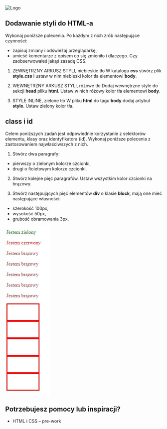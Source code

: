 <img alt="Logo" src="http://coderslab.pl/svg/logo-coderslab.svg" width="400">

## Dodawanie styli do HTML-a

  Wykonaj poniższe polecenia. Po każdym z nich zrób następujące czynności:
  * zapisuj zmiany i odświeżaj przeglądarkę,
  * umieść komentarze z opisem co się zmieniło i dlaczego. Czy zaobserwowałeś jakąś zasadę CSS.


1. ZEWNĘTRZNY ARKUSZ STYLI, niebieskie tło 
  W katalogu **css** stwórz plik **style.css** i ustaw w nim niebieski kolor tła elementowi **body**.

1. WEWNĘTRZNY ARKUSZ STYLI, różowe tło
  Dodaj wewnętrzne style do sekcji **head** pliku **html**. Ustaw w nich różowy kolor tła elementowi **body**. 

1. STYLE INLINE, zielone tło
  W pliku **html** do tagu **body** dodaj artybut **style**. Ustaw zielony kolor tła.



## class i id

Celem poniższych zadań jest odpowiednie korzystanie z selektorów elementu, klasy oraz identyfikatora (id). Wykonaj poniższe polecenia z zastosowaniem najwłaściwszych z nich.

1. Stwórz dwa paragrafy: 
  * pierwszy o zielonym kolorze czcionki,
  * drugi o fioletowym kolorze czcionki.

2. Stwórz kolejne pięć paragrafów. Ustaw wszystkim kolor czcionki na brązowy.

3. Stwórz następujących pięć elementów **div** o klasie **block**, mają one mieć następujące własności:
  * szerokość 100px,
  * wysokość   50px,
  * grubość obramowania 3px.

  ![screen](images/screen.png)


## Potrzebujesz pomocy lub inspiracji?
* HTML i CSS &ndash; pre-work

